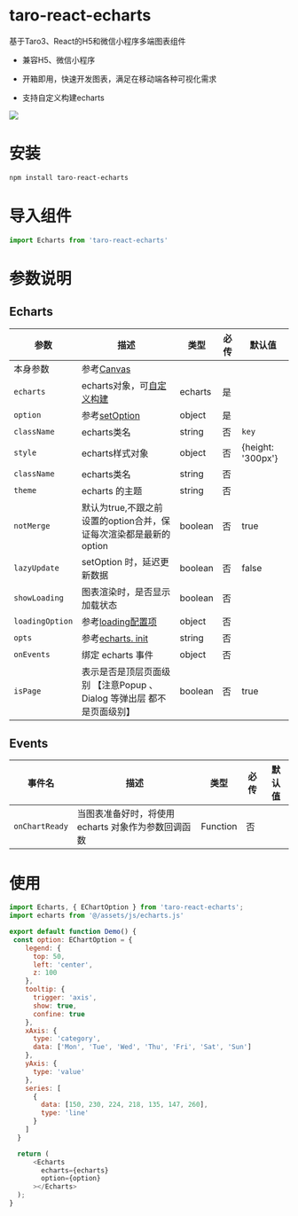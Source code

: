# taro-react-echarts

基于Taro3、React的H5和微信小程序多端图表组件

- 兼容H5、微信小程序

- 开箱即用，快速开发图表，满足在移动端各种可视化需求

- 支持自定义构建echarts

![](https://raw.githubusercontent.com/qiuweikangdev/taro-react-echarts/master/images/demo.png)

# 安装

```bash
npm install taro-react-echarts
```

# 导入组件

```js
import Echarts from 'taro-react-echarts'
```

# 参数说明

## Echarts

| 参数            | 描述                                                         | 类型    | 必传 | 默认值            |
| --------------- | ------------------------------------------------------------ | ------- | ---- | ----------------- |
| 本身参数        | 参考[Canvas](https://taro-docs.jd.com/taro/docs/components/canvas/) |         |      |                   |
| `echarts`       | echarts对象，可[自定义构建](https://echarts.apache.org/zh/builder.html) | echarts | 是   |                   |
| `option`        | 参考[setOption](https://echarts.apache.org/zh/option.html#title) | object  | 是   |                   |
| `className`     | echarts类名                                                  | string  | 否   | `key`             |
| `style`         | echarts样式对象                                              | object  | 否   | {height: '300px'} |
| `className`     | echarts类名                                                  | string  | 否   |                   |
| `theme`         | echarts 的主题                                               | string  | 否   |                   |
| `notMerge`      | 默认为true,不跟之前设置的option合并，保证每次渲染都是最新的option | boolean | 否   | true              |
| `lazyUpdate`    | setOption 时，延迟更新数据                                   | boolean | 否   | false             |
| `showLoading`   | 图表渲染时，是否显示加载状态                                 | boolean | 否   |                   |
| `loadingOption` | 参考[loading配置项](https://echarts.apache.org/zh/api.html#echartsInstance.showLoading) | object  | 否   |                   |
| `opts`          | 参考[echarts. init](https://echarts.apache.org/zh/api.html#echarts.init) | string  | 否   |                   |
| `onEvents`      | 绑定 echarts 事件                                            | object  | 否   |                   |
| `isPage`        | 表示是否是顶层页面级别 【注意Popup 、Dialog 等弹出层 都不是页面级别】 | boolean | 否   | true              |

## Events

| 事件名            | 描述                             | 类型       | 必传  | 默认值 |
| -------------- | ------------------------------ | -------- | --- | --- |
| `onChartReady` | 当图表准备好时，将使用 echarts 对象作为参数回调函数 | Function | 否   |     |

# 使用

```js
import Echarts, { EChartOption } from 'taro-react-echarts';
import echarts from '@/assets/js/echarts.js'

export default function Demo() {
 const option: EChartOption = {
    legend: {
      top: 50,
      left: 'center',
      z: 100
    },
    tooltip: {
      trigger: 'axis',
      show: true,
      confine: true
    },
    xAxis: {
      type: 'category',
      data: ['Mon', 'Tue', 'Wed', 'Thu', 'Fri', 'Sat', 'Sun']
    },
    yAxis: {
      type: 'value'
    },
    series: [
      {
        data: [150, 230, 224, 218, 135, 147, 260],
        type: 'line'
      }
    ]
  }

  return (
      <Echarts
        echarts={echarts}
        option={option}
      ></Echarts>
  );
}
```

